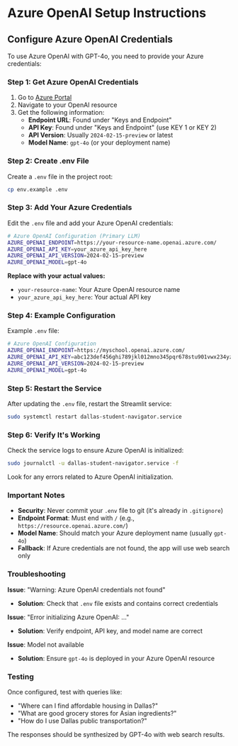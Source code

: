 # Azure OpenAI Setup Instructions

## Configure Azure OpenAI Credentials

To use Azure OpenAI with GPT-4o, you need to provide your Azure credentials:

### Step 1: Get Azure OpenAI Credentials

1. Go to [Azure Portal](https://portal.azure.com/)
2. Navigate to your OpenAI resource
3. Get the following information:
   - **Endpoint URL**: Found under "Keys and Endpoint"
   - **API Key**: Found under "Keys and Endpoint" (use KEY 1 or KEY 2)
   - **API Version**: Usually `2024-02-15-preview` or latest
   - **Model Name**: `gpt-4o` (or your deployment name)

### Step 2: Create .env File

Create a `.env` file in the project root:

```bash
cp env.example .env
```

### Step 3: Add Your Azure Credentials

Edit the `.env` file and add your Azure OpenAI credentials:

```bash
# Azure OpenAI Configuration (Primary LLM)
AZURE_OPENAI_ENDPOINT=https://your-resource-name.openai.azure.com/
AZURE_OPENAI_API_KEY=your_azure_api_key_here
AZURE_OPENAI_API_VERSION=2024-02-15-preview
AZURE_OPENAI_MODEL=gpt-4o
```

**Replace with your actual values:**
- `your-resource-name`: Your Azure OpenAI resource name
- `your_azure_api_key_here`: Your actual API key

### Step 4: Example Configuration

Example `.env` file:

```bash
# Azure OpenAI Configuration
AZURE_OPENAI_ENDPOINT=https://myschool.openai.azure.com/
AZURE_OPENAI_API_KEY=abc123def456ghi789jkl012mno345pqr678stu901vwx234yz567
AZURE_OPENAI_API_VERSION=2024-02-15-preview
AZURE_OPENAI_MODEL=gpt-4o
```

### Step 5: Restart the Service

After updating the `.env` file, restart the Streamlit service:

```bash
sudo systemctl restart dallas-student-navigator.service
```

### Step 6: Verify It's Working

Check the service logs to ensure Azure OpenAI is initialized:

```bash
sudo journalctl -u dallas-student-navigator.service -f
```

Look for any errors related to Azure OpenAI initialization.

### Important Notes

- **Security**: Never commit your `.env` file to git (it's already in `.gitignore`)
- **Endpoint Format**: Must end with `/` (e.g., `https://resource.openai.azure.com/`)
- **Model Name**: Should match your Azure deployment name (usually `gpt-4o`)
- **Fallback**: If Azure credentials are not found, the app will use web search only

### Troubleshooting

**Issue**: "Warning: Azure OpenAI credentials not found"
- **Solution**: Check that `.env` file exists and contains correct credentials

**Issue**: "Error initializing Azure OpenAI: ..."
- **Solution**: Verify endpoint, API key, and model name are correct

**Issue**: Model not available
- **Solution**: Ensure `gpt-4o` is deployed in your Azure OpenAI resource

### Testing

Once configured, test with queries like:
- "Where can I find affordable housing in Dallas?"
- "What are good grocery stores for Asian ingredients?"
- "How do I use Dallas public transportation?"

The responses should be synthesized by GPT-4o with web search results.

